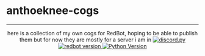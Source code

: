 # anthoeknee-cogs
---
<p align="center">
  here is a collection of my own cogs for RedBot, hoping to be able to publish them but for now they are mostly for a server i am in
  <a href="https://github.com/Rapptz/discord.py/">
     <img src="https://img.shields.io/badge/discord-py-blue.svg" alt="discord.py">
  </a>
    <a href="https://pypi.org/project/Red-DiscordBot/">
     <img alt="redbot version" src="https://img.shields.io/pypi/v/Red-Discordbot">
  </a>
    <a href="https://www.python.org/downloads/">
    <img alt="Python Version" src="https://img.shields.io/badge/python-3.9-blue">
  </a>
</p>
